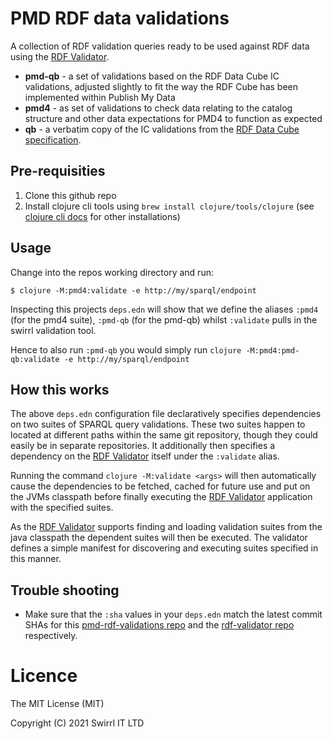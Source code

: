 # PMD RDF data validations

A collection of RDF validation queries ready to be
used against RDF data using the [RDF Validator](https://github.com/Swirrl/rdf-validator).

- **pmd-qb** - a set of validations based on the RDF Data Cube IC validations, adjusted slightly to fit the way the RDF Cube has been implemented within Publish My Data
- **pmd4** - as set of validations to check data relating to the catalog structure and other data expectations for PMD4 to function as expected
- **qb** - a verbatim copy of the IC validations from the [RDF Data Cube specification](https://www.w3.org/TR/vocab-data-cube/#h3_wf-rules).

## Pre-requisities

1. Clone this github repo
2. Install clojure cli tools using `brew install clojure/tools/clojure` (see [clojure cli docs](https://clojure.org/guides/getting_started#_clojure_installer_and_cli_tools) for other installations)

## Usage

Change into the repos working directory and run:

```
$ clojure -M:pmd4:validate -e http://my/sparql/endpoint
```

Inspecting this projects `deps.edn` will show that we define the aliases `:pmd4` (for the pmd4 suite), `:pmd-qb` (for the pmd-qb) whilst `:validate` pulls in the swirrl validation tool.

Hence to also run `:pmd-qb` you would simply run `clojure -M:pmd4:pmd-qb:validate -e http://my/sparql/endpoint`

## How this works

The above `deps.edn` configuration file declaratively specifies dependencies on two suites of SPARQL query validations.  These two suites happen to located at different paths within the same git repository, though they could easily be in separate repositories.  It additionally then specifies a dependency on the [RDF Validator](https://github.com/Swirrl/rdf-validator) itself under the `:validate` alias.

Running the command `clojure -M:validate <args>` will then automatically cause the dependencies to be fetched, cached for future use and put on the JVMs classpath before finally executing the [RDF Validator](https://github.com/Swirrl/rdf-validator) application with the specified suites.

As the [RDF Validator](https://github.com/Swirrl/rdf-validator) supports finding and loading validation suites from the java classpath the dependent suites will then be executed.  The validator defines a simple manifest for discovering and executing suites specified in this manner.

## Trouble shooting

- Make sure that the `:sha` values in your `deps.edn` match the latest commit SHAs for this [pmd-rdf-validations repo](https://github.com/Swirrl/pmd-rdf-validations/commits/master) and the [rdf-validator repo](https://github.com/Swirrl/rdf-validator/commits/master) respectively.

# Licence

The MIT License (MIT)

Copyright (C) 2021 Swirrl IT LTD
